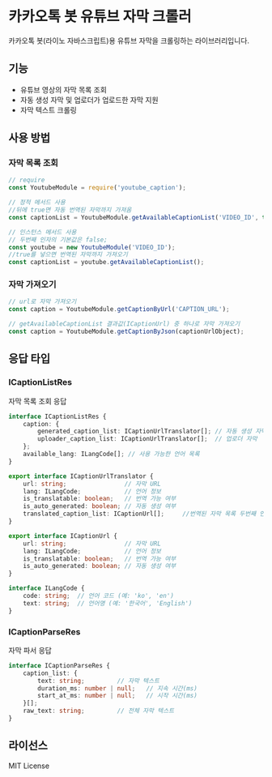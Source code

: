 # 카카오톡 봇 유튜브 자막 크롤러

카카오톡 봇(라이노 자바스크립트)용 유튜브 자막을 크롤링하는 라이브러리입니다.

## 기능
- 유튜브 영상의 자막 목록 조회
- 자동 생성 자막 및 업로더가 업로드한 자막 지원
- 자막 텍스트 크롤링




## 사용 방법

### 자막 목록 조회
```javascript
// require
const YoutubeModule = require('youtube_caption');
```

```javascript
// 정적 메서드 사용
//뒤에 true면 자동 번역된 자막까지 가져옴
const captionList = YoutubeModule.getAvailableCaptionList('VIDEO_ID', true); // 번역 자막 포함

// 인스턴스 메서드 사용
// 두번째 인자의 기본값은 false;
const youtube = new YoutubeModule('VIDEO_ID');
//true를 넣으면 번역된 자막까지 가져오기
const captionList = youtube.getAvailableCaptionList();
```

### 자막 가져오기
```javascript
// url로 자막 가져오기
const caption = YoutubeModule.getCaptionByUrl('CAPTION_URL');

// getAvailableCaptionList 결과값(ICaptionUrl) 중 하나로 자막 가져오기
const caption = YoutubeModule.getCaptionByJson(captionUrlObject);
```

## 응답 타입

### ICaptionListRes
자막 목록 조회 응답
```typescript
interface ICaptionListRes {
    caption: {
        generated_caption_list: ICaptionUrlTranslator[]; // 자동 생성 자막
        uploader_caption_list: ICaptionUrlTranslator[];  // 업로더 자막
    };
    available_lang: ILangCode[]; // 사용 가능한 언어 목록
}

export interface ICaptionUrlTranslator {
    url: string;                // 자막 URL
    lang: ILangCode;            // 언어 정보
    is_translatable: boolean;   // 번역 가능 여부 
    is_auto_generated: boolean; // 자동 생성 여부
    translated_caption_list: ICaptionUrl[];     //번역된 자막 목록 두번째 인자가 true일 때만
}

export interface ICaptionUrl {
    url: string;                // 자막 URL
    lang: ILangCode;            // 언어 정보
    is_translatable: boolean;   // 번역 가능 여부 
    is_auto_generated: boolean; // 자동 생성 여부
}

interface ILangCode {
    code: string;  // 언어 코드 (예: 'ko', 'en')
    text: string;  // 언어명 (예: '한국어', 'English')
}

```
### ICaptionParseRes
자막 파서 응답
```typescript
interface ICaptionParseRes {
    caption_list: {
        text: string;         // 자막 텍스트
        duration_ms: number | null;   // 지속 시간(ms)
        start_at_ms: number | null;   // 시작 시간(ms)
    }[];
    raw_text: string;         // 전체 자막 텍스트
}
```

## 라이선스
MIT License